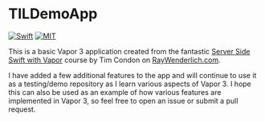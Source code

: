 # TILDemoApp
[![Swift](https://img.shields.io/badge/Swift-4.1-green.svg)](https://swift.org)
[![MIT](https://img.shields.io/badge/License-MIT-green.svg)](https://opensource.org/licenses/MIT)


This is a basic Vapor 3 application created from the fantastic [Server Side Swift with Vapor](https://videos.raywenderlich.com/courses/115-server-side-swift-with-vapor/lessons/1) course by Tim Condon on [RayWenderlich.com](https://www.raywenderlich.com).

I have added a few additional features to the app and will continue to use it as a testing/demo repository as I learn various aspects of Vapor 3. I hope this can also be used as an example of how various features are implemented in Vapor 3, so feel free to open an issue or submit a pull request.